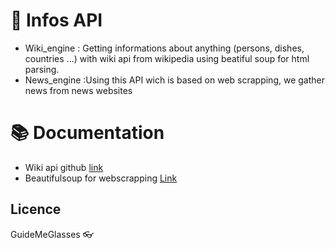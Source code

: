 # :newspaper: Infos API

- Wiki_engine : Getting informations about anything (persons, dishes, countries ...) with wiki api from wikipedia using beatiful soup for html parsing.
- News_engine :Using this API wich is based on web scrapping, we gather news from news websites
# :books: Documentation
- Wiki api github [link](https://github.com/goldsmith/Wikipedia)
- Beautifulsoup for webscrapping [Link](https://python.doctor/page-beautifulsoup-html-parser-python-library-xml)
## Licence
GuideMeGlasses
:eyeglasses:
